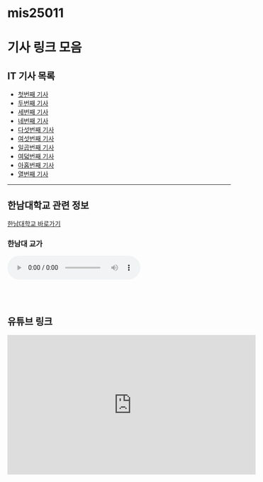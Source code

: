 # mis25011
<!DOCTYPE html>
<html lang="ko">
<head>
  <meta charset="UTF-8" />
  <meta name="viewport" content="width=device-width, initial-scale=1" />
  <title>이학훈의 웹페이지</title>
</head>
<body>

  <h1>기사 링크 모음</h1>
  <h2>IT 기사 목록</h2>
  <ul>
    <li><a href="https://biz.heraldcorp.com/article/10436576" target="_blank" rel="noopener noreferrer">첫번째 기사</a></li>
    <li><a href="https://www.viva100.com/article/20250316500218" target="_blank" rel="noopener noreferrer">두번째 기사</a></li>
    <li><a href="https://www.newsworks.co.kr/news/articleView.html?idxno=788941" target="_blank" rel="noopener noreferrer">세번째 기사</a></li>
    <li><a href="https://www.chosun.com/national/people/2025/03/28/" target="_blank" rel="noopener noreferrer">네번째 기사</a></li>
    <li><a href="https://www.mk.co.kr/news/economy/11284756" target="_blank" rel="noopener noreferrer">다섯번째 기사</a></li>
    <li><a href="https://www.bbc.com/korean/articles/cly22g0mmdgo" target="_blank" rel="noopener noreferrer">여섯번째 기사</a></li>
    <li><a href="https://www.yna.co.kr/view/AKR20250425102200009" target="_blank" rel="noopener noreferrer">일곱번째 기사</a></li>
    <li><a href="https://www.yna.co.kr/view/AKR20250503057300002" target="_blank" rel="noopener noreferrer">여덟번째 기사</a></li>
    <li><a href="https://www.hankyung.com/article/2025050925477" target="_blank" rel="noopener noreferrer">아홉번째 기사</a></li>
    <li><a href="https://m.boannews.com/html/detail.html?tab_type=1&idx=137285" target="_blank" rel="noopener noreferrer">열번째 기사</a></li>
  </ul>

  <hr />

  <h2>한남대학교 관련 정보</h2>
  <p><a href="https://www.hannam.ac.kr" target="_blank" rel="noopener noreferrer">한남대학교 바로가기</a></p>

  <h3>한남대 교가</h3>
  <audio controls>
    <source src="https://hannam.ac.kr/data/about/schoolsong.mp3" type="audio/mpeg" />
    브라우저가 오디오를 지원하지 않습니다.
  </audio>

  <br /><br />

  <h2>유튜브 링크</h2>
  <iframe
    width="560"
    height="315"
    src="https://www.youtube.com/embed/Vqjyh_m-5a8?si=-dLfnU6GjbNpnGbv"
    title="YouTube video player"
    frameborder="0"
    allow="accelerometer; autoplay; clipboard-write; encrypted-media; gyroscope; picture-in-picture; web-share"
    referrerpolicy="strict-origin-when-cross-origin"
    allowfullscreen
  ></iframe>

</body>
</html>
